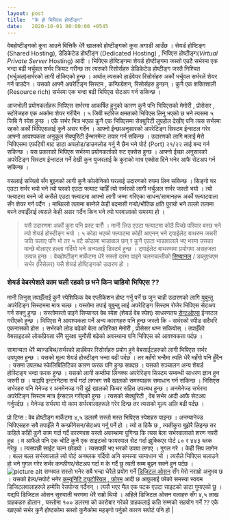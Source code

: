 ```yaml
---
layout: post
title:  "के हो भिपिएस होष्टीङ्ग"
date:   2020-10-01 00:00:00 +0545
---
```


वेबहोष्टीङ्गको कुरा आउने बित्तिकै धेरै खालको होष्टीङ्गको कुरा अगाडी आउँछ ।  सेयर्ड होष्टिङ्ग (Shared Hosting), डेडिकेटेड होष्टीङ्ग (Dedicated Hosting) , भिपिएस  होष्टीङ्ग(*Virtual Private Server* Hosting)  आदी । भिपिएस होष्टिङ्गमा शेयर्ड होष्टीङ्गमा जस्तो एउटै सर्भरमा एक भन्दा बढी भर्चुवल सर्भर क्रियट गरीन्छ तर त्यसको रिसोर्सहरु डेडिकेटेड होष्टीङ्ग जस्तै निश्चित (भर्चुअल)सर्भरको लागी तोकिएको हुन्छ । अर्थात् त्यसको हार्डवेयर रिसोर्सहरु अर्को भर्चुवल सर्भरले शेयर गर्न पाउदैन । यसको आफ्नै अपरेटिङ्ग सिस्टम , कन्फिग्रेशन, रिसोर्सहरु हुन्छन् । कुनै एक शक्तिशाली (Resource rich) सर्भरमा एक भन्दा बढी भिपिएस सेटअप गर्न सकिन्छ ।

आजभोली प्रयोगकर्ताहरू भिपिएस सर्भरमा आकर्षित हुनुको कारण कुनै पनि भिपिएसको  मेमोरी , प्रोसेसर , स्टोरेजहरु एक अर्कामा शेयर गरीदैन ।  ५ जिबी स्टोरेज क्षमताको भिपिएस लिनु भएको छ भने त्यसमा ५ जिबि नै स्पेश हुन्छ ।  एकै सर्भर भित्र भएका कुनै एक भिपिएसमा सेक्युरिटी लुपहोल देखीए पनि त्यस सर्भरमा रहको अर्को भिपिएसलाई कुनै असर गर्देन ।  आफ्नो ईन्छाअनुसारको अपरेटिङ्ग सिस्टम ईन्सटल गरेर आफ्नो आवश्यकता अनुकूल सेक्युरिटी ईन्भारमेन्ट तयार गर्न सकिन्छ । उदारणको लागि मलाई मेरो भिपिएसमा एफटिपी बाट डाटा अपलोड/डाउनलोड गर्नु नै छैन भने पोर्ट (Port) २१/२२ लाई बन्द गर्न सकिन्छ । यस प्रकारको भिपिएस सर्भरमा प्रयोगकर्ताको रुट एक्सेस हुन्छ । आफ्नो ईच्छा अनुसारको अपरेटिङ्ग सिस्टम ईन्सटल गर्ने देखी कुन युजरलाई के कुराको मात्र एक्सेस दिने भनेर आफै सेटअप गर्न सकिन्छ ।

यसलाई सजिलो सँग बुझ्नको लागी कुनै कोलोनिको घरलाई उदारणको रुपमा लिन सकिन्छ  । सिङ्गो घर एउटा सर्भर भयो भने  त्यो घरको एउटा फ्ल्याट चाहिँ त्यो सर्भरको लागी भर्चुअल सर्भर जस्तो भयो ।  त्यो फ्ल्याटमा बस्ने जो कसैले एउटा फ्ल्याटमा आफ्नो लागी जम्मा गरिएका साधन/सामानहरू अर्को फ्ल्याटवाला सँग शेयर गर्न पर्दैन । माथिल्लो तलामा बस्नेले केही बदमासी गर्‍यो/भौतिक क्षति पुरायो भने तल्लो तलामा बस्ने तपाईँलाई त्यसले केही असर गर्दैन किन भने त्यो घरवालाको समस्या हो ।

> यसै उदारणमा अर्को कुरा पनि प्रस्ट पारौँ । मानी लिउ एउटा फ्ल्याटमा कोठै पिच्छे परिवार बस्छ भने त्यो शेयर्ड होस्टीङ्ग भयो । ५ कोठा भएको फ्ल्याटमा कोही आएनन् भने ट्वाईलेट बाथरुम जसरी जति चलाए पनि भो तर ५ वटै कोठामा भाडावाल छन् र कुनै एउटा भाडावालले भए भरमा उसका मान्छे बोलाएर हल्ला गर्दियो भने अन्यलाई डिस्टर्ब हुन्छ । ट्वाईलेट बाथरुममा प्रयोगमा असहजता उत्पन्न हुन्छ ।  वेबहोष्टीङ्ग मार्केटमा धेरै सस्तो दरमा पाइने चलनचल्तीको [सिप्यानल](https://www.cpanel.net/) / डब्लुएचएम सर्भर (रिसेलर) यसै शेयर्ड होष्टिङ्गको उदारण हो । 

### शेयर्ड वेबस्पेशले काम चली रहको छ भने किन चाहियो भिपिएस ??
मानी लिनुस् तपाईँलाई कुनै स्पेशिफिक वेब एप्लीकेशन होष्ट गर्नु पर्ने छ जुन चाही उदारणको लागि [युबुन्तु](https://ubuntu.com/) अपरेटिङ्ग सिस्टममा मात्र चल्छ । यस्तोमा तपाई युबुन्तु लाई अपरेटिङ्ग सिस्टम रोजेर भिपिएस सेटअप गर्न सक्नु हुन्छ । सस्तोमस्तो पाइने सिप्यानल वेब स्पेश (शेयर्ड वेब स्पेश) साधरणतय [सेन्टओएस](https://www.centos.org/) ईन्सटल गरीएको हुन्छ । भिपिएस नै आवश्यकता पर्ने अन्य कारणहरु पनि हुन्छ जस्तो कि - सर्भरको स्पीड सदैभरि एकनासको होस । सर्भरको लोड बढेको बेला अतिरिक्त मेमोरी , प्रोसेसर थप्न सकियोस् ।  तपाईँको वेबसाइटको लोकप्रियता सँगै सुरक्षा चुनौती बढेको अवस्थामा पनि भिपिएस को आवश्यकता पर्दछ ।

सामान्यता धेरै ब्यान्डविथ/सर्भरको हार्डवेयर रिसोर्सहरु प्रयोग हुने वेबसाईटहरुको लागी भिपिएस सर्भर उपयुक्त हुन्छ ।  यसको मूल्य शेयर्ड होस्टीङ्ग भन्दा बढी पर्दछ । तर महँगो भन्दैमा त्यति धेरै महँगो पनि हुँदैन । यसमा उपलब्ध स्केलिबिलिटिका कारण फरक पनि हुन्छ सक्दछ । यसको सञ्चालन अन्य शेयर्ड होस्टिङ्ग भन्दा फरक हुन्छ । यसको लागी कम्तीमा लिनक्स अपरेरिङ्ग सिस्टम सम्बन्धी साधरण ज्ञान हुन जरुरी छ । यद्यपि इन्टरनेटमा सर्च गर्दा लगभग सबै खालको समस्याहरू समाधान गर्न सकिन्छ । भिसिएस सर्भरहरु पनि मेनेज्ड र अनमेनज्ड गरी दुई खालको फिचर सहित उपल्बध हुन्छ । अनमेनेज्ड सर्भरमा अपरेटिङ्ग सिस्टम मात्र ईन्सटल गरीएको हुन्छ । त्यसको सेक्युरिटी , वेब सर्भर आदी आफै सेटअप गर्नुपर्दछ । मेनेज्ड सर्भरमा यो काम सर्भरवालाहरूले गरेर दिन्छ तर त्यसको मूल्य अलि बढी पर्दछ । 

प्रो टिप्स : वेब होष्टीङ्ग मार्केटमा ४,५ डलरमै सस्तो मस्त भिपिएस स्पेशहरु पाइन्छ । अनम्यानेज्ड भिपिएसहरु सबै तपाईँले नै कन्फ्रीगेसन/सेटअप गर्नु पर्ने हो । त्यो त ठिकै छ , त्यतीकुरा बुझेरै लिइन्छ तर कहिले काँही कुनै काम गर्दा गर्दै कारणवश यस्तो अवस्थामा पुगिन्छ कि त्यस बेला सर्भरवालाको शरण नपरी हुन्न ।  म आफैले पनि एक चोटि कुनै एक साइटको फायरवाल सेट गर्दा झुक्किएर पोर्ट ८० र ४४३ ब्लक गरेछु । त्यसपछी साईट चल्न छोड्यो । त्यसपछी भए भरको उपया लगाए । गुगल गरे । केही सिप लागेन । बल्ल बल्ल सर्भरवालाले त्यो पोर्ट अनब्लक गर्दियो अनि समस्या सामाधान भो । त्यसैले भिपिएस चलाउने हो भने गुगल गरेर सर्भर कन्फीगर/सेटअप गर्दा म के गर्दै छु त्यती सम्म बुझ्न सक्ने हुन पर्दछ ।  ![picture alt](https://images.prismic.io/www-static/49aa0a09-06d2-4bba-ad20-4bcbe56ac507_logo.png, "Digital Ocean") सम्भवत सस्तो भनेर सबै भन्दा धेरैले प्रयोग गर्ने [डिजिटल ओसन](https://www.digitalocean.com/) सँग मेरो नराम्रो अनुभव छ । यसको हेल्प/सपोर्ट भनेर [कम्युनिटि ट्युटोरियल , फोरम](https://www.digitalocean.com/community/tutorials) आदी छ आफुलाई परेको समस्या स्वयम डिजिटलवालाहरुले हम्मेसि रेसपोन्स गर्दैनन् । त्यसै भएर मैल एक पटक एउटा साइटको डाटा गुमाएको छु । यद्यपि डिजिटल ओसन सुरुवाती चरणमा धेरै राम्रो थियो । अहिले डिजिटल ओसन वलाहरु सँग ४,५ लाख ग्राहकहरु होलान , यस्तोमा १०० डलरमा को कारोबार गरेको ग्राहकलाई कति सम्मको सहयोग गर्ने ?? एकै खाएको सर्भर कुनै होष्टकोमा सस्तो कुनैकोमा महङ्गो पर्नुको कारण सपोर्ट पनि हो  |
